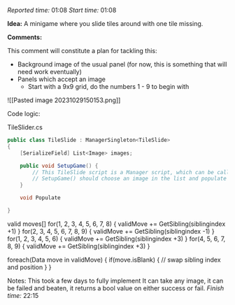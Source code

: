 *Reported time:* 01:08
*Start time:* 01:08

**Idea:**
A minigame where you slide tiles around with one tile missing.

**Comments:**

This comment will constitute a plan for tackling this:

- Background image of the usual panel (for now, this is something that will need work eventually)
- Panels which accept an image
	- Start with a 9x9 grid, do the numbers 1 - 9 to begin with

![[Pasted image 20231029150153.png]]

Code logic:

TileSlider.cs
```c#
public class TileSlide : ManagerSingleton<TileSlide>
{
    [SerializeField] List<Image> images;

    public void SetupGame() {
		// This TileSlide script is a Manager script, which can be called from anywhere.
		// SetupGame() should choose an image in the list and populate panels 2 to 9.
    }

	void Populate

}
```

valid moves[]
for(1, 2, 3, 4, 5, 6, 7, 8) {
	validMove += GetSibling(siblingindex +1)
}
for(2, 3, 4, 5, 6, 7, 8, 9) {
	validMove += GetSibling(siblingindex -1)
}
for(1, 2, 3, 4, 5, 6) {
	validMove += GetSibling(siblingindex +3)
}
for(4, 5, 6, 7, 8, 9) {
	validMove += GetSibling(siblingindex +3)
}

foreach(Data move in validMove) {
	if(move.isBlank) {
		// swap sibling index and position
	}
}

Notes: This took a few days to fully implement
It can take any image, it can be failed and beaten, it returns a bool value on either success or fail.
*Finish time:* 22:15